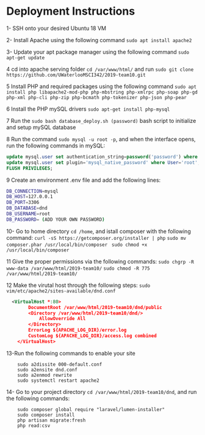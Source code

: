 # Deployment Instructions

1- SSH onto your desired Ubuntu 18 VM 

2- Install Apache using the following command
`sudo apt install apache2`

3- Update your apt package manager using the following command 
`sudo apt-get update`

4 cd into apache serving folder `cd /var/www/html/` and run `sudo git clone https://github.com/UWaterlooMSCI342/2019-team10.git`

5 Install PHP and required packages using the following command 
`sudo apt install php libapache2-mod-php php-mbstring php-xmlrpc php-soap php-gd php-xml php-cli php-zip php-bcmath php-tokenizer php-json php-pear`

6 Install the PHP mySQL drivers 
`sudo apt-get install php-mysql`

7 Run the `sudo bash database_deploy.sh (password)` bash script to initialize and setup mySQL database 

8 Run the command `sudo mysql -u root -p`, and when the interface opens, run the following commands in mySQL: 
```sql
update mysql.user set authentication_string=password('password') where user='root';
update mysql.user set plugin='mysql_native_password' where User='root';
FLUSH PRIVILEGES;
```

9 Create an environment .env file and add the following lines: 
 ```bash
DB_CONNECTION=mysql
DB_HOST=127.0.0.1
DB_PORT=3306
DB_DATABASE=dnd
DB_USERNAME=root
DB_PASSWORD= (ADD YOUR OWN PASSWORD)
```

10- Go to home directory `cd /home`, and istall composer with the following command:
  `curl -sS https://getcomposer.org/installer | php`
  `sudo mv composer.phar /usr/local/bin/composer`
  ` sudo chmod +x /usr/local/bin/composer`
  

11 Give the proper permissions via the following commands:
  `sudo chgrp -R www-data /var/www/html/2019-team10/`
  `sudo chmod -R 775 /var/www/html/2019-team10/`
  
12 Make the virutal host through the following steps: 
    `sudo vim/etc/apache2/sites-available/dnd.conf`

 ```xml
   <VirtualHost *:80>
		 DocumentRoot /var/www/html/2019-team10/dnd/public
		 <Directory /var/www/html/2019-team10/dnd/>
			 AllowOverride All
		 </Directory>
		 ErrorLog ${APACHE_LOG_DIR}/error.log
		 CustomLog ${APACHE_LOG_DIR}/access.log combined
     </VirtualHost>
```

13-Run the following commands to enable your site
```
    sudo a2dissite 000-default.conf
    sudo a2ensite dnd.conf
    sudo a2enmod rewrite
    sudo systemctl restart apache2
```


14- Go to your project directory `cd /var/www/html/2019-team10/dnd`, and run the following commands: 
```
    sudo composer global require "laravel/lumen-installer"
    sudo composer install
    php artisan migrate:fresh
    php read:csv
```
